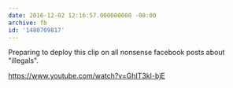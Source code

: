 ```yaml
---
date: 2016-12-02 12:16:57.000000000 -08:00
archive: fb
id: '1480709817'
---
```


Preparing to deploy this clip on all nonsense facebook posts about "illegals".

https://www.youtube.com/watch?v=GhIT3kI-bjE
